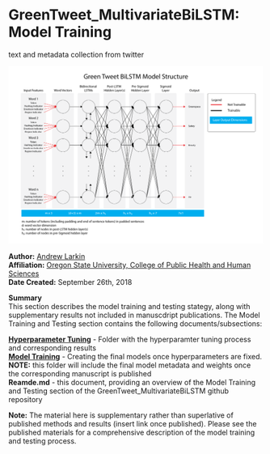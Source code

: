 # GreenTweet_MultivariateBiLSTM: Model Training
text and metadata collection from twitter

![](./images/networkStructurev2.png)



**Author:** [Andrew Larkin](https://www.linkedin.com/in/andrew-larkin-525ba3b5/) <br>
**Affiliation:** [Oregon State University, College of Public Health and Human Sciences](https://health.oregonstate.edu/) <br>
**Date Created:** September 26th, 2018 <br>

**Summary**<br> This section describes the model training and testing stategy, along with supplementary results not included in manuscdript publications.  The Model Training and Testing section contains the following documents/subsections:

[**Hyperparameter Tuning**](./HyperparameterTuning) - Folder with the hyperparamter tuning process and corresponding results <br>
[**Model Training**](./ModelTraining) - Creating the final models once hyperparameters are fixed.  **NOTE:** this folder will include the final model metadata and weights once the corresponding manuscript is published <br> 
**Reamde.md** - this document, providing an overview of the Model Training and Testing section of the GreenTweet_MultivariateBiLSTM github repository

**Note:** The material here is supplementary rather than superlative of published methods and results (insert link once published).  Please see the published materials for a comprehensive description of the model training and testing process.

